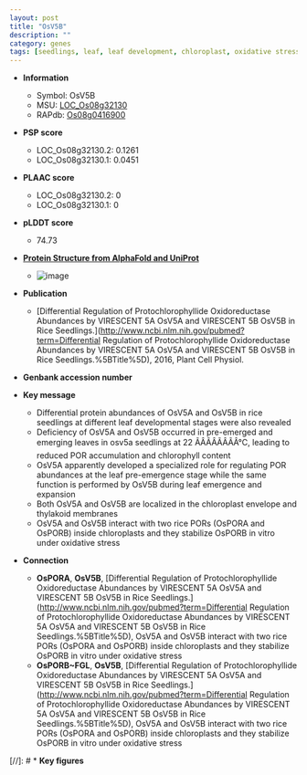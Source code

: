 ```yaml
---
layout: post
title: "OsV5B"
description: ""
category: genes
tags: [seedlings, leaf, leaf development, chloroplast, oxidative stress, oxidative, stress]
---
```


* **Information**  
    + Symbol: OsV5B  
    + MSU: [LOC_Os08g32130](http://rice.plantbiology.msu.edu/cgi-bin/ORF_infopage.cgi?orf=LOC_Os08g32130)  
    + RAPdb: [Os08g0416900](http://rapdb.dna.affrc.go.jp/viewer/gbrowse_details/irgsp1?name=Os08g0416900)  

* **PSP score**  
    + LOC_Os08g32130.2: 0.1261 
    + LOC_Os08g32130.1: 0.0451 

* **PLAAC score**  
    + LOC_Os08g32130.2: 0 
    + LOC_Os08g32130.1: 0 

* **pLDDT score**
    + 74.73

* **[Protein Structure from AlphaFold and UniProt](https://www.uniprot.org/uniprotkb/A0A0P0XFT1/entry#structure)**
    + ![image](https://ricepsp.github.io/images/A/AF-A0A0P0XFT1-F1.png)

* **Publication**  
    + [Differential Regulation of Protochlorophyllide Oxidoreductase Abundances by VIRESCENT 5A OsV5A and VIRESCENT 5B OsV5B in Rice Seedlings.](http://www.ncbi.nlm.nih.gov/pubmed?term=Differential Regulation of Protochlorophyllide Oxidoreductase Abundances by VIRESCENT 5A OsV5A and VIRESCENT 5B OsV5B in Rice Seedlings.%5BTitle%5D), 2016, Plant Cell Physiol.

* **Genbank accession number**  

* **Key message**  
    + Differential protein abundances of OsV5A and OsV5B in rice seedlings at different leaf developmental stages were also revealed
    + Deficiency of OsV5A and OsV5B occurred in pre-emerged and emerging leaves in osv5a seedlings at 22 ÃÂÃÂÃÂÃÂ°C, leading to reduced POR accumulation and chlorophyll content
    + OsV5A apparently developed a specialized role for regulating POR abundances at the leaf pre-emergence stage while the same function is performed by OsV5B during leaf emergence and expansion
    + Both OsV5A and OsV5B are localized in the chloroplast envelope and thylakoid membranes
    + OsV5A and OsV5B interact with two rice PORs (OsPORA and OsPORB) inside chloroplasts and they stabilize OsPORB in vitro under oxidative stress

* **Connection**  
    + __OsPORA__, __OsV5B__, [Differential Regulation of Protochlorophyllide Oxidoreductase Abundances by VIRESCENT 5A OsV5A and VIRESCENT 5B OsV5B in Rice Seedlings.](http://www.ncbi.nlm.nih.gov/pubmed?term=Differential Regulation of Protochlorophyllide Oxidoreductase Abundances by VIRESCENT 5A OsV5A and VIRESCENT 5B OsV5B in Rice Seedlings.%5BTitle%5D), OsV5A and OsV5B interact with two rice PORs (OsPORA and OsPORB) inside chloroplasts and they stabilize OsPORB in vitro under oxidative stress
    + __OsPORB~FGL__, __OsV5B__, [Differential Regulation of Protochlorophyllide Oxidoreductase Abundances by VIRESCENT 5A OsV5A and VIRESCENT 5B OsV5B in Rice Seedlings.](http://www.ncbi.nlm.nih.gov/pubmed?term=Differential Regulation of Protochlorophyllide Oxidoreductase Abundances by VIRESCENT 5A OsV5A and VIRESCENT 5B OsV5B in Rice Seedlings.%5BTitle%5D), OsV5A and OsV5B interact with two rice PORs (OsPORA and OsPORB) inside chloroplasts and they stabilize OsPORB in vitro under oxidative stress

[//]: # * **Key figures**  


